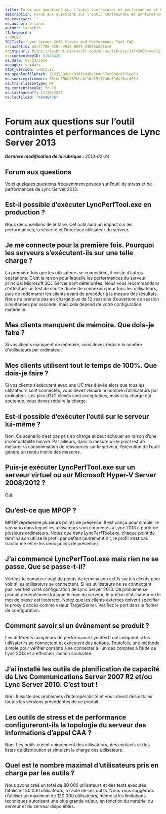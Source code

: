 ```yaml
---
title: Forum aux questions sur l’outil contraintes et performances de Lync Server 2013
description: Forum aux questions sur l’outil contraintes et performances de Lync Server 2013.
ms.reviewer: ''
ms.author: v-lanac
author: lanachin
f1.keywords:
- NOCSH
TOCTitle: Lync Server 2013 Stress and Performance Tool FAQ
ms:assetid: a5aff705-320c-4916-8094-23046b2a1b18
ms:mtpsurl: https://technet.microsoft.com/en-us/library/JJ945600(v=OCS.15)
ms:contentKeyID: 51541426
ms.date: 07/23/2014
manager: serdars
mtps_version: v=OCS.15
ms.openlocfilehash: 716325390bc33df209be3bdc67ed8b6cd7d1ec30
ms.sourcegitcommit: 36fee89bb887bea4f18b19f17a8c69daf5bc423d
ms.translationtype: MT
ms.contentlocale: fr-FR
ms.lasthandoff: 11/26/2020
ms.locfileid: "49446436"
---
```

# <a name="lync-server-2013-stress-and-performance-tool-faq"></a>Forum aux questions sur l’outil contraintes et performances de Lync Server 2013

<div data-xmlns="http://www.w3.org/1999/xhtml">

<div class="topic" data-xmlns="http://www.w3.org/1999/xhtml" data-msxsl="urn:schemas-microsoft-com:xslt" data-cs="https://msdn.microsoft.com/">

<div data-asp="https://msdn2.microsoft.com/asp">



</div>

<div id="mainSection">

<div id="mainBody">

<span> </span>

_**Dernière modification de la rubrique :** 2013-02-24_

<div>

## <a name="frequently-asked-questions"></a>Forum aux questions

Voici quelques questions fréquemment posées sur l’outil de stress et de performances de Lync Server 2013.

<div>

## <a name="can-i-run-lyncperftoolexe-in-production"></a>Est-il possible d’exécuter LyncPerfTool.exe en production ?

Nous déconseillons de le faire. Cet outil aura un impact sur les performances, la sécurité et l’interface utilisateur du serveur.

</div>

<div>

## <a name="i-am-logging-on-my-users-for-the-first-time-why-are-the-servers-running-at-such-high-load"></a>Je me connecte pour la première fois. Pourquoi les serveurs s’exécutent-ils sur une telle charge ?

La première fois que les utilisateurs se connectent, il existe d’autres opérations. C’est la raison pour laquelle les performances du serveur principal Microsoft SQL Server sont détériorées. Nous vous recommandons d’effectuer un test de courte durée de connexion pour tous les utilisateurs, puis de redémarrer les clients avant de procéder à la mesure des résultats. Nous ne prenons pas en charge plus de 12 sessions d’ouverture de session simultanées par seconde, mais cela dépend de votre configuration matérielle.

</div>

<div>

## <a name="my-clients-are-running-out-of-memory-what-should-i-do"></a>Mes clients manquent de mémoire. Que dois-je faire ?

Si vos clients manquent de mémoire, vous devez réduire le nombre d’utilisateurs par ordinateur.

</div>

<div>

## <a name="my-clients-are-at-100-percent-cpu-all-the-time-what-should-i-do"></a>Mes clients utilisent tout le temps de 100%. Que dois-je faire ?

Si vos clients s’exécutent avec une UC très élevée alors que tous les utilisateurs sont connectés, vous devez réduire le nombre d’utilisateurs par ordinateur. Les pics d’UC élevés sont acceptables, mais si la charge est soutenue, vous devez réduire la charge.

</div>

<div>

## <a name="can-i-run-the-tool-on-the-server-itself"></a>Est-il possible d’exécuter l’outil sur le serveur lui-même ?

Non. Ce scénario n’est pas pris en charge et peut échouer en raison d’une incompatibilité binaire. Par ailleurs, dans la mesure où le point est de mesurer la consommation de ressources sur le serveur, l’exécution de l’outil génère un rendu inutile des mesures.

</div>

<div>

## <a name="can-i-run-lyncperftoolexe-on-a-virtual-server-or-on-microsoft-hyper-v-server-20082012"></a>Puis-je exécuter LyncPerfTool.exe sur un serveur virtuel ou sur Microsoft Hyper-V Server 2008/2012 ?

Oui.

</div>

<div>

## <a name="what-does-mpop-mean"></a>Qu’est-ce que MPOP ?

MPOP représente plusieurs points de présence. Il est conçu pour simuler le scénario dans lequel les utilisateurs sont connectés à Lync 2013 à partir de plusieurs ordinateurs. Notez que dans LyncPerfTool.exe, chaque point de terminaison utilise le profil par défaut (autrement dit, le profil n’est pas fractionné entre les deux points de présence).

</div>

<div>

## <a name="i-started-lyncperftoolexe-but-nothing-is-happening-whats-going-on"></a>J’ai commencé LyncPerfTool.exe mais rien ne se passe. Que se passe-t-il?

Vérifiez le compteur total de points de terminaison actifs sur les clients pour voir si les utilisateurs se connectent. Si les utilisateurs ne se connectent pas, vérifiez votre configuration de Lync Server 2013. Ce problème se produit généralement lorsque le nom du serveur, le préfixe d’utilisateur ou le mot de passe est incorrect. Notez que les clients externes doivent spécifier le proxy d’accès comme valeur TargetServer. Vérifiez le port dans le fichier de configuration.

</div>

<div>

## <a name="how-do-i-know-something-is-happening"></a>Comment savoir si un événement se produit ?

Les différents compteurs de performance LyncPerfTool indiquent si les utilisateurs se connectent et exécutent des actions. Toutefois, une méthode simple pour vérifier consiste à se connecter à l’un des comptes à l’aide de Lync 2013 et à effectuer l’action souhaitée.

</div>

<div>

## <a name="i-have-live-communications-server-2007-r2-capacity-planning-tools-andor-lync-server-2010-installed-is-that-ok"></a>J’ai installé les outils de planification de capacité de Live Communications Server 2007 R2 et/ou Lync Server 2010. C’est tout !

Non. Il existe des problèmes d’interopérabilité et vous devez désinstaller toutes les versions précédentes de ce produit.

</div>

<div>

## <a name="will-the-stress-and-performance-tools-set-up-the-caa-call-information-server-topology"></a>Les outils de stress et de performance configureront-ils la topologie du serveur des informations d’appel CAA ?

Non. Les outils créent uniquement des utilisateurs, des contacts et des listes de distribution et simulent la charge des utilisateurs.

</div>

<div>

## <a name="what-is-the-maximum-number-of-users-that-the-tools-support"></a>Quel est le nombre maximal d’utilisateurs pris en charge par les outils ?

Nous avons créé un total de 80 000 utilisateurs et des tests exécutés totalisant 30 000 utilisateurs, à l’aide de ces outils. Nous vous suggérons d’utiliser un maximum de 120 000 utilisateurs, même si les limitations techniques autorisent une plus grande valeur, en fonction du matériel du serveur et du serveur disponibles.

</div>

</div>

</div>

<span> </span>

</div>

</div>

</div>

